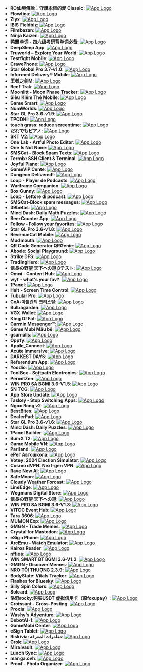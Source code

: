 - **RO仙境傳說：守護永恆的愛 Classic**: [![App Logo](https://is1-ssl.mzstatic.com/image/thumb/Purple221/v4/a7/34/07/a73407a8-80c2-dcfe-8317-2ea5b4781362/AppIcon-1x_U007emarketing-0-8-0-85-220-0.png/200x200bb-80.png)](https://testflight.apple.com/join/SpmaPMJh)
- **Flowtica**: [![App Logo](https://is1-ssl.mzstatic.com/image/thumb/Purple211/v4/1b/05/7e/1b057e1a-1024-ebbb-8716-ea9136f470a8/AppIcon-0-0-1x_U007ephone-0-1-0-85-220.png/200x200bb-80.png)](https://testflight.apple.com/join/k8kHbqV8)
- **Ziyx**: [![App Logo](https://is1-ssl.mzstatic.com/image/thumb/Purple221/v4/d7/8d/66/d78d661f-dfe4-d3aa-d17b-fbe3992beddd/AppIcon-0-0-1x_U007epad-0-85-220.png/200x200bb-80.png)](https://testflight.apple.com/join/md1VaBwY)
- **IBIS Fieldbiz**: [![App Logo](https://is1-ssl.mzstatic.com/image/thumb/Purple221/v4/b3/ba/57/b3ba5700-569e-9b2c-06d3-89c6a3fde703/AppIcon-1x_U007emarketing-0-10-0-85-220-0.png/200x200bb-80.png)](https://testflight.apple.com/join/QAHTazf9)
- **Filmbazan**: [![App Logo](https://is1-ssl.mzstatic.com/image/thumb/Purple211/v4/0f/8e/29/0f8e2937-4907-943e-cf73-03f93dc893c8/AppIcon-0-0-1x_U007epad-0-85-220.png/200x200bb-80.png)](https://testflight.apple.com/join/wrZ3t6Dy)
- **Ninja Kaizen**: [![App Logo](https://is1-ssl.mzstatic.com/image/thumb/Purple221/v4/ea/09/d0/ea09d0a0-89c6-c80a-78f8-12fd74216170/AppIcon-1x_U007emarketing-0-7-0-85-220-0.png/200x200bb-80.png)](https://testflight.apple.com/join/p4cDdXhW)
- **鸭霸单词 - 四六级考研背单词必备**: [![App Logo](https://is1-ssl.mzstatic.com/image/thumb/Purple221/v4/4d/5d/55/4d5d553e-ad27-8c94-1a3a-199aa63ed66f/AppIcon-0-0-1x_U007epad-0-1-85-220.jpeg/200x200bb-80.png)](https://testflight.apple.com/join/As6nfg4R)
- **DeepSleep App**: [![App Logo](https://is1-ssl.mzstatic.com/image/thumb/Purple221/v4/63/e3/ce/63e3cece-1a04-5a62-97b5-8dd788b09043/AppIcon-1x_U007emarketing-0-11-0-0-85-220-0.png/200x200bb-80.png)](https://testflight.apple.com/join/4dmlUj2P)
- **Truworld – Explore Your World**: [![App Logo](https://is1-ssl.mzstatic.com/image/thumb/Purple211/v4/a9/3e/a0/a93ea0d8-bc11-cd05-adef-00d3d0c744a3/AppIcon-0-0-1x_U007ephone-0-85-220.png/200x200bb-80.png)](https://testflight.apple.com/join/JPG6dFN7)
- **Testfight Mobile**: [![App Logo](https://is1-ssl.mzstatic.com/image/thumb/Purple221/v4/cb/08/72/cb0872c8-bcce-4157-a4a3-b02d481da179/AppIcon-1x_U007epad-0-1-85-220-0.png/200x200bb-80.png)](https://testflight.apple.com/join/kEB1kENP)
- **CravePhone**: [![App Logo](https://is1-ssl.mzstatic.com/image/thumb/Purple211/v4/65/51/0e/65510e41-1b79-6ab6-d30d-8c5d654f7dfe/AppIcon-0-0-1x_U007emarketing-0-11-0-85-220.png/200x200bb-80.png)](https://testflight.apple.com/join/Yb1uKZYx)
- **Star Global Pro 3.7-v1.0**: [![App Logo](https://is1-ssl.mzstatic.com/image/thumb/Purple211/v4/3d/64/e7/3d64e7a8-a737-3cfb-ce71-0e4bfe0efa40/AppIcon-0-0-1x_U007emarketing-0-7-0-85-220.png/200x200bb-80.png)](https://testflight.apple.com/join/aRBSCxMt)
- **Informed Delivery® Mobile**: [![App Logo](https://is1-ssl.mzstatic.com/image/thumb/Purple211/v4/20/25/32/2025320f-ee32-c7db-306d-bd47111470d7/AppIcon-0-0-1x_U007ephone-0-1-0-85-220.png/200x200bb-80.png)](https://testflight.apple.com/join/8wJxMr46)
- **王者之劍M**: [![App Logo](https://is1-ssl.mzstatic.com/image/thumb/Purple221/v4/05/bb/60/05bb6079-ae78-5eeb-5914-b9a4bb88db3f/AppIcon-0-0-1x_U007emarketing-0-8-0-85-220.png/200x200bb-80.png)](https://testflight.apple.com/join/hmzY1jFY)
- **Reef Trak**: [![App Logo](https://is1-ssl.mzstatic.com/image/thumb/Purple221/v4/14/bf/c5/14bfc556-7e0f-a405-c175-6f91da6fc361/AppIcon-0-0-1x_U007emarketing-0-8-0-85-220.png/200x200bb-80.png)](https://testflight.apple.com/join/jdaT8Keh)
- **Moonlitt - Moon Phase Tracker**: [![App Logo](https://is1-ssl.mzstatic.com/image/thumb/Purple211/v4/c8/50/c5/c850c58f-2a65-7e30-cd07-a9295d4976fe/AppIcon-0-1x_U007epad-0-0-0-1-0-85-220-0.jpeg/200x200bb-80.png)](https://testflight.apple.com/join/sb7G7u2h)
- **Siêu Kiếm Thế Mobile**: [![App Logo](https://is1-ssl.mzstatic.com/image/thumb/Purple221/v4/ef/ad/d6/efadd6ab-5e4c-b6ed-d0a2-797be26dcd25/AppIcon-0-0-1x_U007emarketing-0-8-0-85-220.png/200x200bb-80.png)](https://testflight.apple.com/join/zmN5HPRu)
- **Game Smart**: [![App Logo](https://is1-ssl.mzstatic.com/image/thumb/Purple211/v4/5a/b8/10/5ab810d7-488c-f6cf-5178-1eef1c8fd173/AppIcon-0-0-1x_U007emarketing-0-0-0-7-0-0-sRGB-0-0-0-GLES2_U002c0-512MB-85-220-0-0.png/200x200bb-80.png)](https://testflight.apple.com/join/xJpP6qbH)
- **NumWorlds**: [![App Logo](https://is1-ssl.mzstatic.com/image/thumb/Purple221/v4/12/c1/bf/12c1bfe5-d983-2c82-d814-67f675f99605/AppIcon-0-0-1x_U007emarketing-0-8-0-85-220.png/200x200bb-80.png)](https://testflight.apple.com/join/f5g9UB3Y)
- **Star GL Pro 3.6-v1.9**: [![App Logo](https://is1-ssl.mzstatic.com/image/thumb/Purple221/v4/9c/19/01/9c1901eb-1c5c-5325-262f-275c5b7901db/AppIcon-0-0-1x_U007emarketing-0-7-0-85-220.png/200x200bb-80.png)](https://testflight.apple.com/join/aRBSCxMt)
- **TPCDHI**: [![App Logo](https://is1-ssl.mzstatic.com/image/thumb/Purple211/v4/e9/ff/4b/e9ff4bc8-61b7-30ce-99fe-1a7062797004/AppIcon-1x_U007emarketing-0-7-0-85-220-0.png/200x200bb-80.png)](https://testflight.apple.com/join/UXdXMjxs)
- **touch grass: reduce screentime**: [![App Logo](https://is1-ssl.mzstatic.com/image/thumb/Purple211/v4/74/f1/87/74f187b6-310e-e1a1-54e9-f5db05cfa290/AppIcon-0-0-1x_U007epad-0-85-220.png/200x200bb-80.png)](https://testflight.apple.com/join/Fmmt7vcc)
- **だれでもピアノ**: [![App Logo](https://is1-ssl.mzstatic.com/image/thumb/Purple211/v4/cb/6d/05/cb6d0578-bcec-937c-8fb0-f9b55dd514c4/AppIcon-0-0-1x_U007emarketing-0-8-0-85-220.png/200x200bb-80.png)](https://testflight.apple.com/join/g1YcYRy3)
- **SKT V2**: [![App Logo](https://is1-ssl.mzstatic.com/image/thumb/Purple221/v4/f7/f1/17/f7f117eb-eb5c-2ca5-c311-c99d10d68bbe/AppIcon-0-0-1x_U007emarketing-0-8-0-85-220.png/200x200bb-80.png)](https://testflight.apple.com/join/JrWD4hEB)
- **One Lab - Artful Photo Editor**: [![App Logo](https://is1-ssl.mzstatic.com/image/thumb/Purple211/v4/e3/6b/7f/e36b7fa4-341e-4621-5bfb-33e86fb4c904/AppIcon-0-0-1x_U007epad-0-1-85-220.png/200x200bb-80.png)](https://testflight.apple.com/join/KPrrCEZW)
- **One Is Not None**: [![App Logo](https://is1-ssl.mzstatic.com/image/thumb/Purple211/v4/c7/09/63/c7096343-2887-f26d-136c-f689a2b3e43c/Night_Original_Icon-0-0-1x_U007epad-0-1-P3-85-220.png/200x200bb-80.png)](https://testflight.apple.com/join/bRxMengR)
- **SMSCat - Block Spam Texts**: [![App Logo](https://is1-ssl.mzstatic.com/image/thumb/Purple211/v4/b2/08/a7/b208a760-60f3-2531-0b1d-92abb589653f/AppIcon-0-1x_U007epad-0-1-0-85-220-0.png/200x200bb-80.png)](https://testflight.apple.com/join/Ykdz0B4C)
- **Termix: SSH Client & Terminal**: [![App Logo](https://is1-ssl.mzstatic.com/image/thumb/Purple221/v4/c9/1c/d6/c91cd68f-dce9-c1e9-50b6-ace27b94b918/AppIcon-0-0-1x_U007epad-0-1-0-85-220.png/200x200bb-80.png)](https://testflight.apple.com/join/ZK4au7R5)
- **Joyful Piano**: [![App Logo](https://is1-ssl.mzstatic.com/image/thumb/Purple211/v4/cb/6d/05/cb6d0578-bcec-937c-8fb0-f9b55dd514c4/AppIcon-0-0-1x_U007emarketing-0-8-0-85-220.png/200x200bb-80.png)](https://testflight.apple.com/join/g1YcYRy3)
- **GameVIP Cente**: [![App Logo](https://is1-ssl.mzstatic.com/image/thumb/Purple211/v4/7f/35/dd/7f35ddd1-44f1-cd04-3c28-d01204b1dada/AppIcon-0-0-1x_U007emarketing-0-8-0-85-220.png/200x200bb-80.png)](https://testflight.apple.com/join/1KxXcQE2)
- **Dungeon Delivered!**: [![App Logo](https://is1-ssl.mzstatic.com/image/thumb/Purple211/v4/6d/b3/27/6db3270d-f040-2953-54f8-a390c19d925e/AppIcon-0-0-1x_U007emarketing-0-8-0-0-85-220.png/200x200bb-80.png)](https://testflight.apple.com/join/GbDmVR2V)
- **Loop - Player de Podcasts**: [![App Logo](https://is1-ssl.mzstatic.com/image/thumb/Purple221/v4/64/0c/b2/640cb2fc-99dc-4ea0-4311-c950c6e64aa8/AppIcon-0-0-1x_U007ephone-0-1-85-220.png/200x200bb-80.png)](https://testflight.apple.com/join/tbhJ92jj)
- **Warframe Companion**: [![App Logo](https://is1-ssl.mzstatic.com/image/thumb/Purple211/v4/70/d9/28/70d92881-b0f4-dc3f-aa35-0b0c7eda82f0/AppIcon-1x_U007emarketing-0-6-0-85-220-0.png/200x200bb-80.png)](https://testflight.apple.com/join/KPfve5cm)
- **Box Gunny**: [![App Logo](https://is1-ssl.mzstatic.com/image/thumb/Purple221/v4/d7/ad/37/d7ad37e4-3432-9b70-bd97-fd4ef0991633/AppIcon-0-0-1x_U007emarketing-0-0-0-7-0-0-sRGB-0-0-0-GLES2_U002c0-512MB-85-220-0-0.png/200x200bb-80.png)](https://testflight.apple.com/join/MwNMNWX7)
- **Loop - Lettore di podcast**: [![App Logo](https://is1-ssl.mzstatic.com/image/thumb/Purple221/v4/64/0c/b2/640cb2fc-99dc-4ea0-4311-c950c6e64aa8/AppIcon-0-0-1x_U007ephone-0-1-85-220.png/200x200bb-80.png)](https://testflight.apple.com/join/tbhJ92jj)
- **SMSCat-Block spam messages**: [![App Logo](https://is1-ssl.mzstatic.com/image/thumb/Purple211/v4/70/5a/94/705a94bb-6a76-9b74-678d-1a14368f99b3/AppIcon-0-1x_U007epad-0-1-0-85-220-0.png/200x200bb-80.png)](https://testflight.apple.com/join/Ykdz0B4C)
- **39betas**: [![App Logo](https://is1-ssl.mzstatic.com/image/thumb/Purple221/v4/f7/aa/d2/f7aad270-f255-2eb5-eb7c-ed2058fb02a1/AppIcon-1x_U007emarketing-0-10-0-85-220-0.png/200x200bb-80.png)](https://testflight.apple.com/join/UzJf5zGg)
- **Mind Dash: Daily Math Puzzles**: [![App Logo](https://is1-ssl.mzstatic.com/image/thumb/Purple221/v4/f3/0f/16/f30f1636-0413-9c6c-dc43-07749ccebddb/AppIcon-0-0-1x_U007epad-0-1-85-220.png/200x200bb-80.png)](https://testflight.apple.com/join/rRGZyEnM)
- **BeerCounter App**: [![App Logo](https://is1-ssl.mzstatic.com/image/thumb/Purple221/v4/5f/54/7d/5f547d32-99eb-3f62-badd-4b7fb0ad5c99/AppIcon-0-0-1x_U007emarketing-0-7-0-85-220.png/200x200bb-80.png)](https://testflight.apple.com/join/qTthWaKM)
- **Follow - Follow your favorites**: [![App Logo](https://is1-ssl.mzstatic.com/image/thumb/Purple221/v4/26/81/15/2681158b-9cf3-19f1-c029-6c644d7fe7fd/AppIcon-0-0-1x_U007epad-0-85-220.png/200x200bb-80.png)](https://testflight.apple.com/join/aMNweKk7)
- **Star GL Pro 3.6-v1.8**: [![App Logo](https://is1-ssl.mzstatic.com/image/thumb/Purple211/v4/84/3a/ac/843aac83-e526-a88b-f97b-1c283b34d4d2/AppIcon-0-0-1x_U007emarketing-0-7-0-85-220.png/200x200bb-80.png)](https://testflight.apple.com/join/aRBSCxMt)
- **RevenueCat Mobile**: [![App Logo](https://is1-ssl.mzstatic.com/image/thumb/Purple221/v4/1f/2c/22/1f2c22c8-89c3-4d9d-4710-1f2c3201d15d/AppIcon-0-0-1x_U007epad-0-0-0-1-0-P3-85-220.png/200x200bb-80.png)](https://testflight.apple.com/join/tGSFpz2Y)
- **Mudmouth**: [![App Logo](https://is1-ssl.mzstatic.com/image/thumb/Purple211/v4/45/fe/e0/45fee054-94e5-c573-90ae-549bec298df7/AppIcon-0-0-1x_U007epad-0-1-85-220.png/200x200bb-80.png)](https://testflight.apple.com/join/zt6DNfj6)
- **QR Code Generator QRGenie**: [![App Logo](https://is1-ssl.mzstatic.com/image/thumb/Purple221/v4/05/08/79/05087921-a5c3-47c8-0adf-5658bc4c533f/AppIcon-0-0-1x_U007epad-0-1-sRGB-85-220.png/200x200bb-80.png)](https://testflight.apple.com/join/Pgnj5ZCz)
- **Abode: Social Playground**: [![App Logo](https://is1-ssl.mzstatic.com/image/thumb/Purple211/v4/0d/c7/6b/0dc76b36-0093-f15c-9a92-ccab410204cf/AppIcon-0-0-1x_U007ephone-0-1-0-sRGB-85-220.jpeg/200x200bb-80.png)](https://testflight.apple.com/join/9Arozgr9)
- **Strike DFS**: [![App Logo](https://is1-ssl.mzstatic.com/image/thumb/Purple211/v4/b1/24/df/b124dfe4-e453-7747-26e3-3311e1986248/AppIcon-0-0-1x_U007epad-0-1-85-220.png/200x200bb-80.png)](https://testflight.apple.com/join/xkJMAXRA)
- **TradingHero**: [![App Logo](https://is1-ssl.mzstatic.com/image/thumb/Purple211/v4/c5/9f/12/c59f12cb-5eba-c426-a049-4db961aa9b88/AppIcon-0-0-1x_U007emarketing-0-11-0-85-220.png/200x200bb-80.png)](https://testflight.apple.com/join/mMB4HU5F)
- **信長の野望 天下への道 βテスト**: [![App Logo](https://is1-ssl.mzstatic.com/image/thumb/Purple211/v4/06/17/b6/0617b655-e1e2-869b-2c5e-5bd1e8450f4a/AppIcon-0-0-1x_U007emarketing-0-8-0-85-220.png/200x200bb-80.png)](https://testflight.apple.com/join/a9kVVtwr)
- **Omni - Content Hub**: [![App Logo](https://is1-ssl.mzstatic.com/image/thumb/Purple221/v4/88/b6/db/88b6dbed-808b-56eb-5daf-70bee41977fb/App_Icon-marketing.lsr/200x200bb-80.png)](https://testflight.apple.com/join/7Y1vzw8K)
- **wyf - what's your fav?**: [![App Logo](https://is1-ssl.mzstatic.com/image/thumb/Purple211/v4/11/4f/c3/114fc34d-284f-92c1-7d9d-cd14a4bd9b92/AppIcon-0-0-1x_U007ephone-0-1-85-220.png/200x200bb-80.png)](https://testflight.apple.com/join/kFUY1bSX)
- **1Panel**: [![App Logo](https://is1-ssl.mzstatic.com/image/thumb/Purple221/v4/90/e9/b0/90e9b0f6-ea20-1765-2898-cac9999d01d0/AppIcon-0-0-1x_U007emarketing-0-11-0-85-220.png/200x200bb-80.png)](https://testflight.apple.com/join/9eYRfXzQ)
- **Halt - Screen Time Control**: [![App Logo](https://is1-ssl.mzstatic.com/image/thumb/Purple221/v4/4d/19/8e/4d198e1e-5e37-8306-df54-87c072c5e67c/AppIcon-0-0-1x_U007epad-0-1-85-220.png/200x200bb-80.png)](https://testflight.apple.com/join/btwqwHwQ)
- **Tubular Pro**: [![App Logo](https://is1-ssl.mzstatic.com/image/thumb/Purple221/v4/8e/c1/c4/8ec1c457-f459-feb1-170b-f13b2c840e27/AppIcon.lsr/200x200bb-80.png)](https://testflight.apple.com/join/ppbZMyvV)
- **CoA:아틀란의 크리스탈**: [![App Logo](https://is1-ssl.mzstatic.com/image/thumb/Purple211/v4/a0/51/2b/a0512bad-6d3f-0ca9-809f-f7b8524e8b77/AppIcon-1x_U007emarketing-0-7-0-85-220-0.png/200x200bb-80.png)](https://testflight.apple.com/join/qr8hfq3h)
- **Bulbagarden**: [![App Logo](https://is1-ssl.mzstatic.com/image/thumb/Purple221/v4/20/a4/98/20a49893-df91-8978-d3e1-664619001ac5/AppIcon-0-0-1x_U007epad-0-85-220.png/200x200bb-80.png)](https://testflight.apple.com/join/jDRDvmTu)
- **VGX Wallet**: [![App Logo](https://is1-ssl.mzstatic.com/image/thumb/Purple221/v4/8c/43/e0/8c43e074-8398-bf16-07fe-b8f25b6c5aa2/AppIcon-0-1x_U007emarketing-0-9-0-sRGB-85-220-0.png/200x200bb-80.png)](https://testflight.apple.com/join/Mj4PM7d4)
- **King Of Fat**: [![App Logo](https://is1-ssl.mzstatic.com/image/thumb/Purple211/v4/4a/84/65/4a846524-42d4-2feb-7ef0-3ff7cbb77382/AppIcon-1x_U007emarketing-0-8-0-85-220-0.png/200x200bb-80.png)](https://testflight.apple.com/join/3KuwxJpP)
- **Garmin Messenger™**: [![App Logo](https://is1-ssl.mzstatic.com/image/thumb/Purple211/v4/ca/0f/15/ca0f1527-af49-ebfc-7376-6b71903add27/AppIcon-0-0-1x_U007ephone-0-1-85-220.png/200x200bb-80.png)](https://testflight.apple.com/join/sq1AwhZt)
- **Game Mubi Mâu bê**: [![App Logo](https://is1-ssl.mzstatic.com/image/thumb/Purple221/v4/0f/87/88/0f878895-2b6d-5ef7-5012-d15da8445ea9/AppIcon-0-0-1x_U007emarketing-0-8-0-85-220.png/200x200bb-80.png)](https://testflight.apple.com/join/pAA7NkVZ)
- **gsamalls**: [![App Logo](https://is1-ssl.mzstatic.com/image/thumb/Purple221/v4/a6/8f/e2/a68fe2e0-ba8c-dfe5-2386-a7add3ca50cb/AppIcon-0-0-1x_U007emarketing-0-6-0-0-85-220.png/200x200bb-80.png)](https://testflight.apple.com/join/1a7BcVh1)
- **Oppfy**: [![App Logo](https://is1-ssl.mzstatic.com/image/thumb/Purple221/v4/d0/11/f1/d011f178-78fd-431b-bf06-159f032d5766/AppIcon-0-0-1x_U007ephone-0-85-220.png/200x200bb-80.png)](https://testflight.apple.com/join/C9qtguRF)
- **Apple_Connect**: [![App Logo](https://is1-ssl.mzstatic.com/image/thumb/Purple211/v4/50/07/1a/50071a5c-fcc2-05b9-ea73-390e23056b88/AppIcon-1x_U007emarketing-0-8-0-85-220-0.png/200x200bb-80.png)](https://testflight.apple.com/join/y2sDG7TZ)
- **Acute Immersive**: [![App Logo](https://is1-ssl.mzstatic.com/image/thumb/Purple221/v4/97/b4/cf/97b4cfe8-ae91-78af-6b3e-06bd3efa2ce4/AppIcon.lsr/200x200bb-80.png)](https://testflight.apple.com/join/qvcmumNS)
- **DARKEST DAYS**: [![App Logo](https://is1-ssl.mzstatic.com/image/thumb/Purple211/v4/8c/cd/60/8ccd60ec-5c4e-b76b-e71a-89e0f198a411/AppIcon-1x_U007emarketing-0-7-0-85-220-0.png/200x200bb-80.png)](https://testflight.apple.com/join/QaF5ZQu9)
- **Referendum App**: [![App Logo](https://is1-ssl.mzstatic.com/image/thumb/Purple221/v4/e1/9a/7a/e19a7a34-09e0-ab7d-27e6-4cfe35abe774/AppIcon-0-0-1x_U007ephone-0-1-85-220.png/200x200bb-80.png)](https://testflight.apple.com/join/wnMSmD9N)
- **Yoodio**: [![App Logo](https://is1-ssl.mzstatic.com/image/thumb/Purple211/v4/bc/cf/a1/bccfa1f0-35a9-e1d2-af4a-e3806fbfa3b7/AppIcon-0-0-1x_U007epad-0-1-85-220.jpeg/200x200bb-80.png)](https://testflight.apple.com/join/DxnbA3pw)
- **ToolBox - Softpath Electronics**: [![App Logo](https://is1-ssl.mzstatic.com/image/thumb/Purple221/v4/a4/b9/6b/a4b96b05-1340-2239-4990-62460e70cde0/AppIcon-0-0-1x_U007emarketing-0-11-0-85-220.png/200x200bb-80.png)](https://testflight.apple.com/join/CsaQFeDf)
- **PermitZen**: [![App Logo](https://is1-ssl.mzstatic.com/image/thumb/Purple221/v4/fc/c4/ee/fcc4eee2-52fc-9b37-bf7b-65493d563006/AppIcon-0-0-1x_U007emarketing-0-8-0-85-220.png/200x200bb-80.png)](https://testflight.apple.com/join/mGuFY3eT)
- **WIN PRO SA BGMI 3.6-V1.5**: [![App Logo](https://is1-ssl.mzstatic.com/image/thumb/Purple211/v4/b5/e8/c8/b5e8c837-2da5-50b9-8ccf-5e6496f3bfcb/AppIcon-1x_U007emarketing-0-0-GLES2_U002c0-512MB-sRGB-0-0-0-85-220-0-0-0-8.png/200x200bb-80.png)](https://testflight.apple.com/join/512FSqQV)
- **SN TCG**: [![App Logo](https://is1-ssl.mzstatic.com/image/thumb/Purple221/v4/22/35/42/22354245-bd38-886c-a966-d3029b57a234/AppIcon-0-0-1x_U007emarketing-0-8-0-85-220.png/200x200bb-80.png)](https://testflight.apple.com/join/xFDYMPx2)
- **App Store Update**: [![App Logo](https://is1-ssl.mzstatic.com/image/thumb/Purple221/v4/c9/aa/f2/c9aaf2a0-7b2b-40b4-b0ed-54f525ebb33a/AppIcon-1x_U007emarketing-0-8-0-85-220-0.png/200x200bb-80.png)](https://testflight.apple.com/join/67SpkcwF)
- **Taskey - Stop Switching Apps**: [![App Logo](https://is1-ssl.mzstatic.com/image/thumb/Purple221/v4/f2/a3/8b/f2a38bba-4d2b-7cf2-880e-af2229fa31b1/AppIcon-0-0-1x_U007epad-0-11-0-P3-85-220.png/200x200bb-80.png)](https://testflight.apple.com/join/SmDh81xT)
- **Ngoc Rong v2**: [![App Logo](https://is1-ssl.mzstatic.com/image/thumb/Purple221/v4/ba/4c/b8/ba4cb841-e4df-89e0-31a0-d873dfd14b8f/AppIcon-0-0-1x_U007emarketing-0-8-0-85-220.png/200x200bb-80.png)](https://testflight.apple.com/join/1tnFgUXA)
- **BestBites**: [![App Logo](https://is1-ssl.mzstatic.com/image/thumb/Purple221/v4/8c/80/4f/8c804ff2-3c0e-d8b2-945d-aa35e05bbaa6/AppIcon-0-0-1x_U007emarketing-0-8-0-0-85-220.png/200x200bb-80.png)](https://testflight.apple.com/join/HuvA1E9J)
- **DealerPad**: [![App Logo](https://is1-ssl.mzstatic.com/image/thumb/Purple221/v4/47/2a/83/472a833e-4ef1-d76b-2a62-d197c9cacd84/AppIcon-0-0-1x_U007emarketing-0-11-0-85-220.png/200x200bb-80.png)](https://testflight.apple.com/join/xb7sPHTP)
- **Star GL Pro 3.6-v1.6**: [![App Logo](https://is1-ssl.mzstatic.com/image/thumb/Purple211/v4/37/bc/f2/37bcf2f8-05fa-938a-3755-c5ccdcdf3288/AppIcon-0-0-1x_U007emarketing-0-7-0-85-220.png/200x200bb-80.png)](https://testflight.apple.com/join/aRBSCxMt)
- **Mind Dash: Daily Puzzles**: [![App Logo](https://is1-ssl.mzstatic.com/image/thumb/Purple221/v4/cf/12/cb/cf12cba4-981a-dccc-ca48-93870407b37a/AppIcon-0-0-1x_U007epad-0-1-85-220.png/200x200bb-80.png)](https://testflight.apple.com/join/rRGZyEnM)
- **1Panel Builder**: [![App Logo](https://is1-ssl.mzstatic.com/image/thumb/Purple221/v4/fb/d9/7a/fbd97aca-01be-9442-b328-cbd03fa142ca/AppIcon-0-0-1x_U007emarketing-0-11-0-85-220.png/200x200bb-80.png)](https://testflight.apple.com/join/kQJYEVDs)
- **BumX T2**: [![App Logo](https://is1-ssl.mzstatic.com/image/thumb/Purple211/v4/ac/2c/c6/ac2cc63e-d1b8-39b1-90fd-32f432b6ef90/AppIcon-0-0-1x_U007emarketing-0-10-0-0-85-220.png/200x200bb-80.png)](https://testflight.apple.com/join/a1gUah9q)
- **Game Mobile VN**: [![App Logo](https://is1-ssl.mzstatic.com/image/thumb/Purple211/v4/af/a6/fe/afa6fec0-e2a1-2238-689e-1b3deeec9777/AppIcon-0-0-1x_U007emarketing-0-8-0-85-220.png/200x200bb-80.png)](https://testflight.apple.com/join/wGfrpcfD)
- **Pariland**: [![App Logo](https://is1-ssl.mzstatic.com/image/thumb/Purple211/v4/0a/cf/d6/0acfd603-bdec-2c3f-bbf0-6367d88749dd/AppIcon-0-0-1x_U007epad-0-1-0-85-220.png/200x200bb-80.png)](https://testflight.apple.com/join/3ap23vMA?l=ru&ls=1&mt=8)
- **еРег Автошкола**: [![App Logo](https://is1-ssl.mzstatic.com/image/thumb/Purple221/v4/09/6b/12/096b1282-7047-393d-ba17-4b70636cf0c3/AppIcon-0-0-1x_U007emarketing-0-11-0-0-0-0-85-220.png/200x200bb-80.png)](https://testflight.apple.com/join/sJ5knddR)
- **Votey: 2024 Election Simulator**: [![App Logo](https://is1-ssl.mzstatic.com/image/thumb/Purple211/v4/4d/31/17/4d31179a-1381-9a55-992e-215c2951b482/AppIcon-0-0-1x_U007ephone-0-1-0-85-220.png/200x200bb-80.png)](https://testflight.apple.com/join/UnN1nZqy)
- **Cosmo dVPN: Next-gen VPN**: [![App Logo](https://is1-ssl.mzstatic.com/image/thumb/Purple211/v4/28/fe/b1/28feb1cd-b095-592d-c67a-ab30c0943042/AppIcon-0-0-1x_U007epad-0-1-85-220.png/200x200bb-80.png)](https://testflight.apple.com/join/ccQg3VVU)
- **Rave Now AI**: [![App Logo](https://is1-ssl.mzstatic.com/image/thumb/Purple211/v4/71/f7/e7/71f7e703-cfc2-6004-3fdc-f47a4e29efda/AppIcon-0-0-1x_U007epad-0-1-0-85-220.png/200x200bb-80.png)](https://testflight.apple.com/join/mYsA5QAJ)
- **SafeMoon**: [![App Logo](https://is1-ssl.mzstatic.com/image/thumb/Purple221/v4/db/7e/5a/db7e5a9a-0bda-0295-7a0c-6e01ed12824d/AppIcon-0-0-1x_U007emarketing-0-8-0-sRGB-85-220.png/200x200bb-80.png)](https://testflight.apple.com/join/Mj4PM7d4)
- **Cloudy Weather Forcast**: [![App Logo](https://is1-ssl.mzstatic.com/image/thumb/Purple221/v4/86/f9/e1/86f9e1ea-0ab2-9e32-ceca-4ec1bc4fc832/AppIcon-0-0-1x_U007emarketing-0-7-0-0-85-220.png/200x200bb-80.png)](https://testflight.apple.com/join/hAk9eBew)
- **LineEdge**: [![App Logo](https://is1-ssl.mzstatic.com/image/thumb/Purple211/v4/a1/ca/74/a1ca7478-6739-0fe5-c646-767f33d00148/AppIcon-0-0-1x_U007epad-0-1-0-85-220.png/200x200bb-80.png)](https://testflight.apple.com/join/1A7stkEG)
- **Wegmans Digital Store**: [![App Logo](https://is1-ssl.mzstatic.com/image/thumb/Purple221/v4/fb/08/1b/fb081b64-ca0e-3992-c1c0-7089b97a6544/AppIcon-0-0-1x_U007epad-0-10-0-85-220.png/200x200bb-80.png)](https://testflight.apple.com/join/Ecbz15zN)
- **信長の野望 天下への道**: [![App Logo](https://is1-ssl.mzstatic.com/image/thumb/Purple211/v4/ad/ba/d3/adbad3c6-56b2-0ec0-85d2-da34b215a982/AppIcon-0-0-1x_U007emarketing-0-8-0-85-220.png/200x200bb-80.png)](https://testflight.apple.com/join/a9kVVtwr)
- **WIN PRO SA BGMI 3.6-V1.3**: [![App Logo](https://is1-ssl.mzstatic.com/image/thumb/Purple211/v4/6b/3b/1a/6b3b1afe-79df-eba9-3153-e46129023c3f/AppIcon-1x_U007emarketing-0-0-GLES2_U002c0-512MB-sRGB-0-0-0-85-220-0-0-0-8.png/200x200bb-80.png)](https://testflight.apple.com/join/512FSqQV)
- **VITCC Event Hub**: [![App Logo](https://is1-ssl.mzstatic.com/image/thumb/Purple221/v4/ee/1b/51/ee1b512b-5aa3-b8ba-60e7-0d9914ae1306/AppIcon-0-0-1x_U007emarketing-0-7-0-85-220.png/200x200bb-80.png)](https://testflight.apple.com/join/mmmNR3Ue)
- **Tara 3606**: [![App Logo](https://is1-ssl.mzstatic.com/image/thumb/Purple211/v4/d5/39/0e/d5390edd-0185-a392-d503-13b1816c0528/AppIcon-production-0-0-1x_U007emarketing-0-11-0-0-85-220.png/200x200bb-80.png)](https://testflight.apple.com/join/RpAzuU2f)
- **MUMON Exp**: [![App Logo](https://is1-ssl.mzstatic.com/image/thumb/Purple211/v4/6c/5f/c5/6c5fc5ea-886f-0519-ca20-05165803470a/AppIcon-exp-0-0-1x_U007epad-0-1-85-220.png/200x200bb-80.png)](https://testflight.apple.com/join/eW9VV6KT)
- **GMGN - Trade Memes**: [![App Logo](https://is1-ssl.mzstatic.com/image/thumb/Purple221/v4/c6/9b/35/c69b3549-73c2-f458-9412-862cddb9722e/AppIcon-0-0-1x_U007emarketing-0-6-0-85-220.png/200x200bb-80.png)](https://testflight.apple.com/join/auvGPV8e)
- **Crystal for Mastodon**: [![App Logo](https://is1-ssl.mzstatic.com/image/thumb/Purple221/v4/a8/1c/57/a81c5761-e260-2671-a772-3c5872488576/App_Icon-marketing.lsr/200x200bb-80.png)](https://testflight.apple.com/join/NKpHVXt3)
- **eSign Phone**: [![App Logo](https://is1-ssl.mzstatic.com/image/thumb/Purple211/v4/18/0f/6e/180f6e64-2024-0b15-6a8f-901a48c9b550/AppIcon-0-0-1x_U007emarketing-0-11-0-0-85-220.png/200x200bb-80.png)](https://testflight.apple.com/join/yD6Hj1VB)
- **ArcEmu - Watch Emulator**: [![App Logo](https://is1-ssl.mzstatic.com/image/thumb/Purple211/v4/d3/ea/9f/d3ea9fa9-06bc-7bbc-9131-aaa0f6cf7168/AppIcon-0-0-1x_U007epad-0-1-85-220.png/200x200bb-80.png)](https://testflight.apple.com/join/Qcb2JA8s)
- **Kairos Reader**: [![App Logo](https://is1-ssl.mzstatic.com/image/thumb/Purple221/v4/a5/f4/76/a5f476ef-515f-d979-fcbf-f918fb7956c6/AppIcon-0-0-1x_U007epad-0-1-85-220.png/200x200bb-80.png)](https://testflight.apple.com/join/vBSKzpbr)
- **nfties**: [![App Logo](https://is1-ssl.mzstatic.com/image/thumb/Purple211/v4/2b/d0/b3/2bd0b308-d085-4105-6d03-24af8ee5a6ed/AppIcon-0-0-1x_U007emarketing-0-8-0-0-85-220.png/200x200bb-80.png)](https://testflight.apple.com/join/jdxm2sHe)
- **WIN SMART BT BGMI 3.6-V1.2**: [![App Logo](https://is1-ssl.mzstatic.com/image/thumb/Purple211/v4/ed/fc/84/edfc840d-9738-0697-bf8b-5193806602fd/AppIcon-1x_U007emarketing-0-0-GLES2_U002c0-512MB-sRGB-0-0-0-85-220-0-0-0-8.png/200x200bb-80.png)](https://testflight.apple.com/join/nQggA7wV)
- **GMGN - Discover Memes**: [![App Logo](https://is1-ssl.mzstatic.com/image/thumb/Purple221/v4/e3/9d/b4/e39db45b-8afe-5c5a-06c9-0d4fa80f4de5/AppIcon-0-0-1x_U007emarketing-0-6-0-85-220.png/200x200bb-80.png)](https://testflight.apple.com/join/SagZzZP5)
- **NRO TỐI THƯỢNG  2.3.9**: [![App Logo](https://is1-ssl.mzstatic.com/image/thumb/Purple221/v4/f4/e6/94/f4e6940f-0cd0-2936-cd38-7d5c72a552f6/AppIcon-0-0-1x_U007emarketing-0-7-0-85-220.png/200x200bb-80.png)](https://testflight.apple.com/join/CTdQxQSK)
- **BodyState: Vitals Tracker**: [![App Logo](https://is1-ssl.mzstatic.com/image/thumb/Purple221/v4/b6/d4/c7/b6d4c747-e032-c02e-302d-1968f0b7fad1/AppIcon-0-0-1x_U007ephone-0-1-85-220.png/200x200bb-80.png)](https://testflight.apple.com/join/b2tMVk9c)
- **Flashes for Bluesky**: [![App Logo](https://is1-ssl.mzstatic.com/image/thumb/Purple221/v4/04/b2/1c/04b21cee-3222-39ab-6c47-cca574aa3b4c/AppIcon-0-0-1x_U007ephone-0-1-0-0-85-220.png/200x200bb-80.png)](https://testflight.apple.com/join/JKEtnTQP)
- **Silly Spin Colors**: [![App Logo](https://is1-ssl.mzstatic.com/image/thumb/Purple211/v4/94/63/a3/9463a3b9-eac1-c5c9-a038-5c2b3a65dc2f/AppIcon-0-0-1x_U007emarketing-0-11-0-85-220.png/200x200bb-80.png)](https://testflight.apple.com/join/t6phPMYc)
- **Solcard**: [![App Logo](https://is1-ssl.mzstatic.com/image/thumb/Purple211/v4/42/21/be/4221be44-83b9-24ca-b76b-31252179463e/AppIcon-0-0-1x_U007epad-0-1-85-220.png/200x200bb-80.png)](https://testflight.apple.com/join/h6T6pM7T)
- **洛奇rocky:购买USDT 虚拟信用卡（原foxupay）**: [![App Logo](https://is1-ssl.mzstatic.com/image/thumb/Purple221/v4/28/c6/65/28c66542-662d-0011-4c5e-81594dc089b5/AppIcon-0-0-1x_U007ephone-0-1-0-85-220.png/200x200bb-80.png)](https://testflight.apple.com/join/NFr5nj4a)
- **Croissant - Cross-Posting**: [![App Logo](https://is1-ssl.mzstatic.com/image/thumb/Purple221/v4/64/e2/64/64e2645e-2c99-29bb-16f9-f0d7a88462c8/AppIcon-0-0-1x_U007epad-0-0-0-1-0-P3-85-220.png/200x200bb-80.png)](https://testflight.apple.com/join/fPxmQkKP)
- **Proxia**: [![App Logo](https://is1-ssl.mzstatic.com/image/thumb/Purple221/v4/bc/25/e1/bc25e19f-ee33-96f3-8558-b85fff74e78e/AppIcon-0-0-1x_U007ephone-0-1-0-85-220.png/200x200bb-80.png)](https://testflight.apple.com/join/WnmQfjHT)
- **Washy's Adventure**: [![App Logo](https://is1-ssl.mzstatic.com/image/thumb/Purple221/v4/9b/bb/f1/9bbbf138-67cc-97d0-bce7-4ed3ab065eb4/AppIcon-0-0-1x_U007emarketing-0-11-0-85-220.png/200x200bb-80.png)](https://testflight.apple.com/join/ynhv8aXX)
- **DebotAI-1**: [![App Logo](https://is1-ssl.mzstatic.com/image/thumb/Purple221/v4/8b/51/74/8b5174af-9f92-c8ca-e3ef-19144714dc67/AppIcon-0-0-1x_U007epad-0-85-220.png/200x200bb-80.png)](https://testflight.apple.com/join/HmGq8sdv)
- **GameMobi Center**: [![App Logo](https://is1-ssl.mzstatic.com/image/thumb/Purple211/v4/ab/9a/fa/ab9afa52-1e83-4c25-b612-bef498b12f67/AppIcon-0-0-1x_U007emarketing-0-8-0-85-220.png/200x200bb-80.png)](https://testflight.apple.com/join/72N83Pfg)
- **eSign Tablet**: [![App Logo](https://is1-ssl.mzstatic.com/image/thumb/Purple221/v4/c7/0c/e8/c70ce835-b376-d79d-c7f4-5e697799538b/AppIcon-0-0-1x_U007emarketing-0-11-0-0-85-220.png/200x200bb-80.png)](https://testflight.apple.com/join/XGjKDWkQ)
- **Riskivia: مغامرات المعرفة**: [![App Logo](https://is1-ssl.mzstatic.com/image/thumb/Purple211/v4/b6/cc/4f/b6cc4fe1-9e8d-1174-41f7-6772002c3980/AppIcon-0-0-1x_U007emarketing-0-0-0-7-0-0-sRGB-0-0-0-GLES2_U002c0-512MB-85-220-0-0.png/200x200bb-80.png)](https://testflight.apple.com/join/423AVRcf)
- **Grok**: [![App Logo](https://is1-ssl.mzstatic.com/image/thumb/Purple211/v4/75/f9/bf/75f9bfdb-937b-01b5-e4f8-205ebb09ac2d/AppIcon-0-1x_U007epad-0-1-0-85-220-0.jpeg/200x200bb-80.png)](https://testflight.apple.com/join/ZNTJK731)
- **Miraivault**: [![App Logo](https://is1-ssl.mzstatic.com/image/thumb/Purple221/v4/27/f5/17/27f5175a-e944-0a83-9601-cc7cad78cbe6/AppIcon-0-0-1x_U007epad-0-1-85-220.png/200x200bb-80.png)](https://testflight.apple.com/join/CAVDSYNs)
- **Lunch Sync**: [![App Logo](https://is1-ssl.mzstatic.com/image/thumb/Purple211/v4/1c/7e/96/1c7e9678-b5e8-c162-f142-bbf71fec37d1/AppIcon-0-0-1x_U007epad-0-1-85-220.png/200x200bb-80.png)](https://testflight.apple.com/join/mF8JEHqk)
- **manga.ovh**: [![App Logo](https://is1-ssl.mzstatic.com/image/thumb/Purple221/v4/94/ca/55/94ca55f0-3d49-61fc-8a31-cedd2ed4cea0/AppIcon-0-0-1x_U007epad-0-0-0-1-0-85-220.png/200x200bb-80.png)](https://testflight.apple.com/join/XseCg0u4)
- **Proof - Photo Organizer**: [![App Logo](https://is1-ssl.mzstatic.com/image/thumb/Purple221/v4/1c/07/23/1c0723d8-9d66-a079-f857-faf50def870b/AppIcon-0-1x_U007ephone-0-0-0-1-0-85-220-0.png/200x200bb-80.png)](https://testflight.apple.com/join/66h8HPQ5)